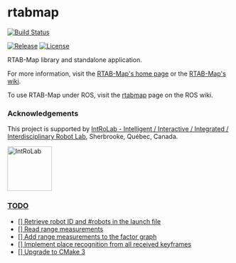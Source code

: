 rtabmap
=======

[![Build Status](http://mrg-beast.csail.mit.edu:8080/buildStatus/icon?job=rtabmap%2Fmaster)](http://mrg-beast.csail.mit.edu:8080/job/rtabmap/job/master/)


[![Release][release-image]][releases]
[![License][license-image]][license]

[release-image]: https://img.shields.io/badge/release-0.20.0-green.svg?style=flat
[releases]: https://github.com/introlab/rtabmap/releases

[license-image]: https://img.shields.io/badge/license-BSD-green.svg?style=flat
[license]: https://github.com/introlab/rtabmap/blob/master/LICENSE

RTAB-Map library and standalone application.

For more information, visit the [RTAB-Map's home page](http://introlab.github.io/rtabmap) or the [RTAB-Map's wiki](https://github.com/introlab/rtabmap/wiki).

To use RTAB-Map under ROS, visit the [rtabmap](http://wiki.ros.org/rtabmap) page on the ROS wiki.

### Acknowledgements
This project is supported by [IntRoLab - Intelligent / Interactive / Integrated / Interdisciplinary Robot Lab](https://introlab.3it.usherbrooke.ca/), Sherbrooke, Québec, Canada.

<a href="https://introlab.3it.usherbrooke.ca/">
<img src="https://github.com/introlab/16SoundsUSB/blob/master/images/IntRoLab.png" alt="IntRoLab" height="100">

### TODO

- [] Retrieve robot ID and #robots in the launch file
- [] Read range measurements
- [] Add range measurements to the factor graph 
- [] Implement place recognition from all received keyframes
- [] Upgrade to CMake 3
</a>
